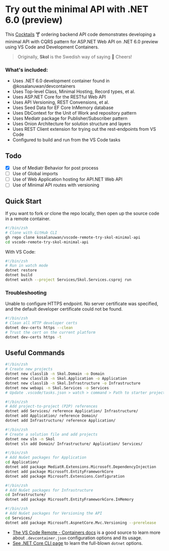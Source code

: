# Try out the minimal API with .NET 6.0 (preview)

This [Cocktails][cocktails-list] :cocktail: ordering backend API code demonstrates developing a minimal API with CQRS pattern for ASP.NET Web API on .NET 6.0 preview using VS Code and Development Containers.

> Originally, **Skol** is the Swedish way of saying :beers: Cheers! 

### What's included:
- Uses .NET 6.0 development container found in @kosalanuwan/devcontainers
- Uses Top-level Class, Minimal Hosting, Record types, et al.
- Uses ASP.NET Core for the RESTful Web API
- Uses API Versioning, REST Convensions, et al.
- Uses Seed Data for EF Core InMemory database
- Uses DbContext for the Unit of Work and repository pattern
- Uses Mediatr package for Publisher/Subscriber pattern
- Uses Onion Architecture for solution structure and layers
- Uses REST Client extension for trying out the rest-endpoints from VS Code
- Configured to build and run from the VS Code tasks

## Todo

- [X] Use of Mediatr Behavior for post process
- [ ] Use of Global imports
- [ ] Use of Web Application hosting for API.NET Web API
- [ ] Use of Minimal API routes with versioning

## Quick Start
If you want to fork or clone the repo locally, then open up the source code in a remote container.

```zsh
#!/bin/zsh
# Clone with GitHub CLI
gh repo clone kosalanuwan/vscode-remote-try-skol-minimal-api
cd vscode-remote-try-skol-minimal-api
```

With VS Code:
```zsh
#!/bin/zsh
# Run in watch mode
dotnet restore
dotnet build
dotnet watch --project Services/Skol.Services.csproj run
```

### Troubleshooting
Unable to configure HTTPS endpoint. No server certificate was specified, and the default developer certificate could not be found.
```zsh
#!/bin/zsh
# Clean all HTTP developer certs
dotnet dev-certs https --clean
# Trust the cert on the current platform
dotnet dev-certs https -t
```

## Useful Commands


```zsh
#!/bin/zsh
# Create new projects
dotnet new classlib -n Skol.Domain -o Domain
dotnet new classlib -n Skol.Application -o Application
dotnet new classlib -n Skol.Infrastructure -o Infrastructure
dotnet new webapi -n Skol.Services -o Services
# Update .vscode/tasks.json > watch > command > Path to starter project.
```

```zsh
#!/bin/zsh
# Add project-to-project (P2P) references
dotnet add Services/ reference Application/ Infrastructure/
dotnet add Application/ reference Domain/
dotnet add Infrastructure/ reference Application/
```

```zsh
#!/bin/zsh
# Create a solution file and add projects
dotnet new sln -n Skol
dotnet sln add Domain/ Infrastructure/ Application/ Services/
```

```zsh
#!/bin/zsh
# Add NuGet packages for Application
cd Application/
dotnet add package MediatR.Extensions.Microsoft.DependencyInjection
dotnet add package Microsoft.EntityFrameworkCore
dotnet add package Microsoft.Extensions.Configuration 
```

```bash
#!/bin/zsh
# Add NuGet packages for Infrastructure
cd Infrastructure/
dotnet add package Microsoft.EntityFrameworkCore.InMemory
```

```bash
#!/bin/zsh
# Add NuGet packages for Versioning the API
cd Services/
dotnet add package Microsoft.AspnetCore.Mvc.Versioning --prerelease
```

- [The VS Code Remote - Containers docs][vscode-remote-docs] is a good source to learn more about `.devcontainer.json` configuration options and its usage.
- [See .NET Core CLI page][dotnet-core-cli-docs] to learn the full-blown `dotnet` options.

[cocktails-list]: https://www.thespruceeats.com/a-to-z-cocktail-recipes-3962886
[devcontainers-repo]: https://github.com/microsoft/vscode-dev-containers
[dotnet-sdk-docker-image]: https://hub.docker.com/_/microsoft-dotnet-sdk/
[azure-cli-docs]: https://docs.microsoft.com/en-us/cli/azure/get-started-with-azure-cli
[node-js-docs]: https://nodejs.dev/learn
[vscode-remote-docs]: https://code.visualstudio.com/docs/remote/containers
[dotnet-core-cli-docs]: https://docs.microsoft.com/en-us/dotnet/core/tools/
